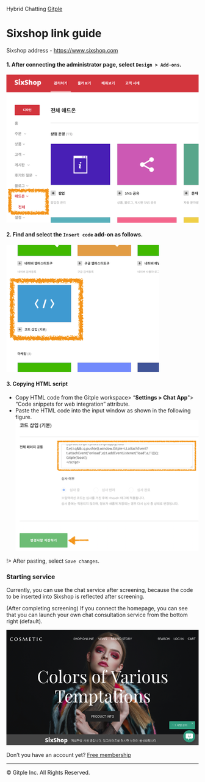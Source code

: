 Hybrid Chatting [Gitple](https://gitple.io/en)

# Sixshop link guide

Sixshop address - https://www.sixshop.com

#### 1. After connecting the administrator page, select `Design > Add-ons`.

![sixshop menu](assets/images/sixshop-sdk/sdk_sixshop_menu.png)

#### 2. Find and select the `Insert code` add-on as follows.

![sixshop menu addon](assets/images/sixshop-sdk/sdk_sixshop_addon.png)

#### 3. Copying HTML script
* Copy HTML code from the Gitple workspace> “**Settings > Chat App**"> “Code snippets for web integration” attribute.
* Paste the HTML code into the input window as shown in the following figure.
  ![sixshop script file](assets/images/sixshop-sdk/sdk_sixshop_script_file.png)

!> After pasting, select `Save changes`.

### Starting service

Currently, you can use the chat service after screening, because the code to be inserted into Sixshop is reflected after screening.


(After completing screening) If you connect the homepage, you can see that you can launch your own chat consultation service from the bottom right (default).

![sixshop gitple pc](assets/images/sixshop-sdk/sdk_sixshop_gitple_pc.png)


Don’t you have an account yet? [ Free membership](https://workspace.gitple.io/#/register/en)

---


© Gitple Inc. All Rights Reserved.

